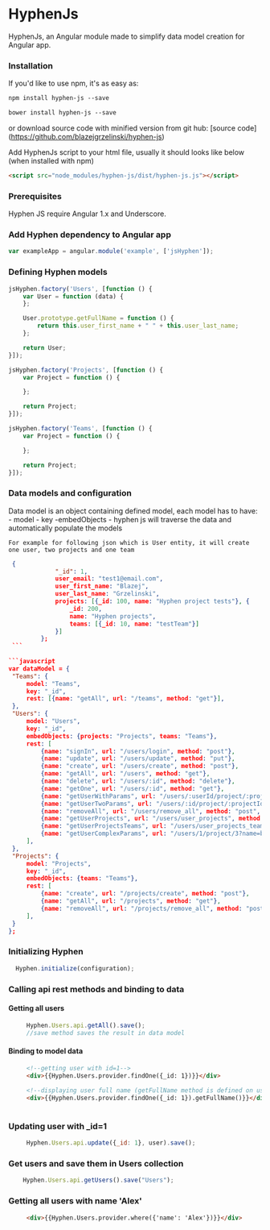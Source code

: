 # HyphenJs

HyphenJs, an Angular module made to simplify data model creation for Angular app.

### Installation
If you'd like to use npm, it's as easy as:
```html
npm install hyphen-js --save
```

```html
bower install hyphen-js --save
```

or download source code with minified version from git hub:
[source code] (https://github.com/blazejgrzelinski/hyphen-js)

Add HyphenJs script to your html file, usually it should looks like below (when installed with npm)

```html
<script src="node_modules/hyphen-js/dist/hyphen-js.js"></script>
```

### Prerequisites
Hyphen JS require Angular 1.x and Underscore.

### Add Hyphen dependency to Angular app

```javascript
var exampleApp = angular.module('example', ['jsHyphen']);
```

### Defining Hyphen models

```javascript
jsHyphen.factory('Users', [function () {
    var User = function (data) {
    };

    User.prototype.getFullName = function () {
        return this.user_first_name + " " + this.user_last_name;
    };

    return User;
}]);

jsHyphen.factory('Projects', [function () {
    var Project = function () {

    };

    return Project;
}]);

jsHyphen.factory('Teams', [function () {
    var Project = function () {

    };

    return Project;
}]);
```

### Data models and configuration

Data model is an object containing defined model, each model has to have:
    - model
    - key
    -embedObjects - hyphen js will traverse the data and automatically populate the models
    
    For example for following json which is User entity, it will create one user, two projects and one team
    
   ```json
    {
                "_id": 1,
                user_email: "test1@email.com",
                user_first_name: "Blazej",
                user_last_name: "Grzelinski",
                projects: [{_id: 100, name: "Hyphen project tests"}, {
                    _id: 200,
                    name: "Hyphen projects",
                    teams: [{_id: 10, name: "testTeam"}]
                }]
            };
    ```
    
```javascript
var dataModel = {
    "Teams": {
        model: "Teams",
        key: "_id",
        rest: [{name: "getAll", url: "/teams", method: "get"}],
    },
    "Users": {
        model: "Users",
        key: "_id",
        embedObjects: {projects: "Projects", teams: "Teams"},
        rest: [
            {name: "signIn", url: "/users/login", method: "post"},
            {name: "update", url: "/users/update", method: "put"},
            {name: "create", url: "/users/create", method: "post"},
            {name: "getAll", url: "/users", method: "get"},
            {name: "delete", url: "/users/:id", method: "delete"},
            {name: "getOne", url: "/users/:id", method: "get"},
            {name: "getUserWithParams", url: "/users/:userId/project/:projectId?age=:age", method: "get"},
            {name: "getUserTwoParams", url: "/users/:id/project/:projectId", method: "get"},
            {name: "removeAll", url: "/users/remove_all", method: "post", action: "delete"},
            {name: "getUserProjects", url: "/users/user_projects", method: "get"},
            {name: "getUserProjectsTeams", url: "/users/user_projects_teams", method: "get"},
            {name: "getUserComplexParams", url: "/users/1/project/3?name=blazej&age=100", method: "get"},
        ],
    },
    "Projects": {
        model: "Projects",
        key: "_id",
        embedObjects: {teams: "Teams"},
        rest: [
            {name: "create", url: "/projects/create", method: "post"},
            {name: "getAll", url: "/projects", method: "get"},
            {name: "removeAll", url: "/projects/remove_all", method: "post"},
        ],
    }
};

```

### Initializing Hyphen

```javascript
  Hyphen.initialize(configuration);
```

### Calling api rest methods and binding to data

#### Getting all users
```javascript
     Hyphen.Users.api.getAll().save();
     //save method saves the result in data model
```

#### Binding to model data
```html
     <!--getting user with id=1-->
     <div>{{Hyphen.Users.provider.findOne({_id: 1})}}</div>
     
     <!--displaying user full name (getFullName method is defined on user model)-->
     <div>{{Hyphen.Users.provider.findOne({_id: 1}).getFullName()}}</div>
    
```

### Updating user with _id=1
```javascript
     Hyphen.Users.api.update({_id: 1}, user).save();
```

### Get users and save them in Users collection
```javascript
    Hyphen.Users.api.getUsers().save("Users");
```


### Getting all users with name 'Alex'
```html
     <div>{{Hyphen.Users.provider.where({'name': 'Alex'})}}</div>
```